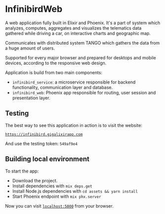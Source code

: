 # InfinibirdWeb

A web application fully built in Elixir and Phoenix. It's a part of system which analyzes, computes, aggregates and visualizes the telematics data gathered while driving a car, on interactive charts and geographic map.

Communicates with distributed system TANGO which gathers the data from a huge amount of users.

Supported for every major browser and prepared for desktops and mobile devices, according to the responsive web design.

Application is build from two main components:

- `infinibird_service`: a microservice responsible for backend functionality, communication layer and database.
- `infinibird_web`: Phoenix app responsible for routing, user session and presentation layer.

## Testing

The best way to see this application in action is to visit the website:

[`https://infinibird.gigalixirapp.com`](https://infinibird.gigalixirapp.com)

And use the testing token: `549af9e4`

## Building local environment

To start the app:

- Download the project.
- Install dependencies with `mix deps.get`
- Install Node.js dependencies with `cd assets && yarn install`
- Start Phoenix endpoint with `mix phx.server`

Now you can visit [`localhost:5000`](http://localhost:5000) from your browser.
